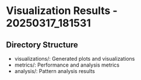 # Visualization Results - 20250317_181531

## Directory Structure
- visualizations/: Generated plots and visualizations
- metrics/: Performance and analysis metrics
- analysis/: Pattern analysis results
